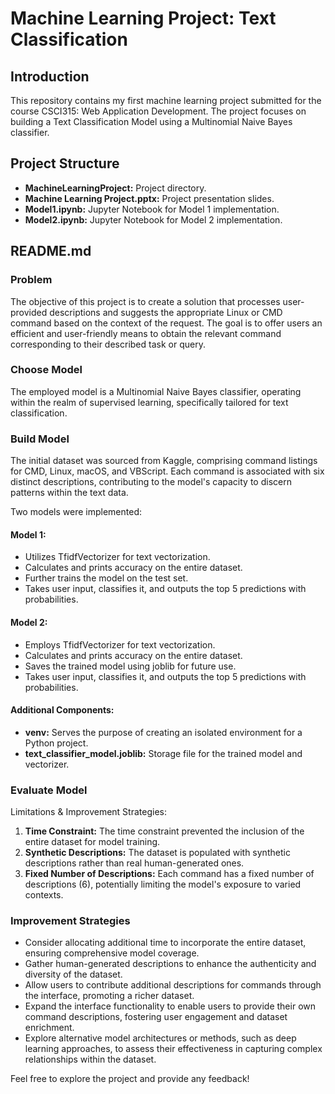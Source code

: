 # Machine Learning Project: Text Classification

## Introduction

This repository contains my first machine learning project submitted for the course CSCI315: Web Application Development. The project focuses on building a Text Classification Model using a Multinomial Naive Bayes classifier.

## Project Structure

- **MachineLearningProject:** Project directory.
- **Machine Learning Project.pptx:** Project presentation slides.
- **Model1.ipynb:** Jupyter Notebook for Model 1 implementation.
- **Model2.ipynb:** Jupyter Notebook for Model 2 implementation.

## README.md

### Problem

The objective of this project is to create a solution that processes user-provided descriptions and suggests the appropriate Linux or CMD command based on the context of the request. The goal is to offer users an efficient and user-friendly means to obtain the relevant command corresponding to their described task or query.

### Choose Model

The employed model is a Multinomial Naive Bayes classifier, operating within the realm of supervised learning, specifically tailored for text classification.

### Build Model

The initial dataset was sourced from Kaggle, comprising command listings for CMD, Linux, macOS, and VBScript. Each command is associated with six distinct descriptions, contributing to the model's capacity to discern patterns within the text data.

Two models were implemented:

#### Model 1:
- Utilizes TfidfVectorizer for text vectorization.
- Calculates and prints accuracy on the entire dataset.
- Further trains the model on the test set.
- Takes user input, classifies it, and outputs the top 5 predictions with probabilities.

#### Model 2:
- Employs TfidfVectorizer for text vectorization.
- Calculates and prints accuracy on the entire dataset.
- Saves the trained model using joblib for future use.
- Takes user input, classifies it, and outputs the top 5 predictions with probabilities.

#### Additional Components:
- **venv:** Serves the purpose of creating an isolated environment for a Python project.
- **text_classifier_model.joblib:** Storage file for the trained model and vectorizer.

### Evaluate Model

Limitations & Improvement Strategies:

1. **Time Constraint:** The time constraint prevented the inclusion of the entire dataset for model training.
2. **Synthetic Descriptions:** The dataset is populated with synthetic descriptions rather than real human-generated ones.
3. **Fixed Number of Descriptions:** Each command has a fixed number of descriptions (6), potentially limiting the model's exposure to varied contexts.

### Improvement Strategies

- Consider allocating additional time to incorporate the entire dataset, ensuring comprehensive model coverage.
- Gather human-generated descriptions to enhance the authenticity and diversity of the dataset.
- Allow users to contribute additional descriptions for commands through the interface, promoting a richer dataset.
- Expand the interface functionality to enable users to provide their own command descriptions, fostering user engagement and dataset enrichment.
- Explore alternative model architectures or methods, such as deep learning approaches, to assess their effectiveness in capturing complex relationships within the dataset.

Feel free to explore the project and provide any feedback!
